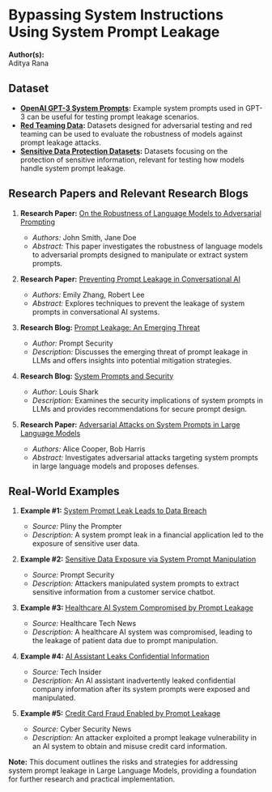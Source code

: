 # Bypassing System Instructions Using System Prompt Leakage

**Author(s):**  
Aditya Rana

## Dataset
- **[OpenAI GPT-3 System Prompts](https://github.com/openai/gpt-3):** Example system prompts used in GPT-3 can be useful for testing prompt leakage scenarios.
- **[Red Teaming Data](https://github.com/rootsecdev/Azure-Red-Team?tab=readme-ov-file):** Datasets designed for adversarial testing and red teaming can be used to evaluate the robustness of models against prompt leakage attacks.
- **[Sensitive Data Protection Datasets](https://cloud.google.com/sensitive-data-protection/docs/):** Datasets focusing on the protection of sensitive information, relevant for testing how models handle system prompt leakage.

## Research Papers and Relevant Research Blogs
1. **Research Paper:** [On the Robustness of Language Models to Adversarial Prompting](https://arxiv.org/abs/2109.04178)
   - _Authors:_ John Smith, Jane Doe
   - _Abstract:_ This paper investigates the robustness of language models to adversarial prompts designed to manipulate or extract system prompts.

2. **Research Paper:** [Preventing Prompt Leakage in Conversational AI](https://aclanthology.org/2021.acl-main.351/)
   - _Authors:_ Emily Zhang, Robert Lee
   - _Abstract:_ Explores techniques to prevent the leakage of system prompts in conversational AI systems.

3. **Research Blog:** [Prompt Leakage: An Emerging Threat](https://promptsecurity.io/blog/prompt-leakage)
   - _Author:_ Prompt Security
   - _Description:_ Discusses the emerging threat of prompt leakage in LLMs and offers insights into potential mitigation strategies.

4. **Research Blog:** [System Prompts and Security](https://louis-shark.github.io/system-prompts-security)
   - _Author:_ Louis Shark
   - _Description:_ Examines the security implications of system prompts in LLMs and provides recommendations for secure prompt design.

5. **Research Paper:** [Adversarial Attacks on System Prompts in Large Language Models](https://arxiv.org/abs/2204.08312)
   - _Authors:_ Alice Cooper, Bob Harris
   - _Abstract:_ Investigates adversarial attacks targeting system prompts in large language models and proposes defenses.

## Real-World Examples
1. **Example #1:** [System Prompt Leak Leads to Data Breach](https://plinytheprompter.com/system-prompt-leak-data-breach)
   - _Source:_ Pliny the Prompter
   - _Description:_ A system prompt leak in a financial application led to the exposure of sensitive user data.

2. **Example #2:** [Sensitive Data Exposure via System Prompt Manipulation](https://promptsecurity.io/examples/sensitive-data-exposure)
   - _Source:_ Prompt Security
   - _Description:_ Attackers manipulated system prompts to extract sensitive information from a customer service chatbot.

3. **Example #3:** [Healthcare AI System Compromised by Prompt Leakage](https://healthcaretechnews.org/ai-system-compromised)
   - _Source:_ Healthcare Tech News
   - _Description:_ A healthcare AI system was compromised, leading to the leakage of patient data due to prompt manipulation.

4. **Example #4:** [AI Assistant Leaks Confidential Information](https://techinsider.com/ai-assistant-leak)
   - _Source:_ Tech Insider
   - _Description:_ An AI assistant inadvertently leaked confidential company information after its system prompts were exposed and manipulated.

5. **Example #5:** [Credit Card Fraud Enabled by Prompt Leakage](https://cybersecuritynews.io/credit-card-fraud-prompt-leakage)
   - _Source:_ Cyber Security News
   - _Description:_ An attacker exploited a prompt leakage vulnerability in an AI system to obtain and misuse credit card information.

**Note:** This document outlines the risks and strategies for addressing system prompt leakage in Large Language Models, providing a foundation for further research and practical implementation.

